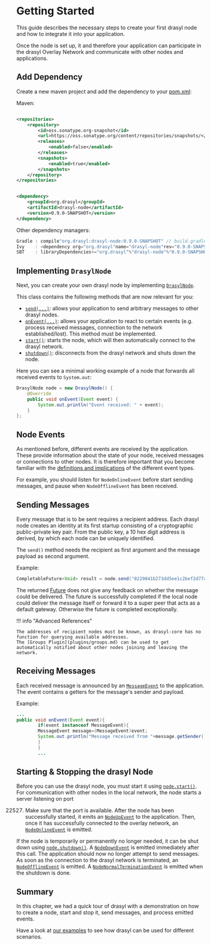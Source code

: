 # Getting Started

This guide describes the necessary steps to create your first drasyl node and how to integrate it
into your application.

Once the node is set up, it and therefore your application can participate in the drasyl Overlay
Network and communicate with other nodes and applications.

## Add Dependency

Create a new maven project and add the dependency to
your [pom.xml](http://maven.apache.org/pom.html):

Maven:

```xml

<repositories>
    <repository>
        <id>oss.sonatype.org-snapshot</id>
        <url>https://oss.sonatype.org/content/repositories/snapshots/</url>
        <releases>
            <enabled>false</enabled>
        </releases>
        <snapshots>
            <enabled>true</enabled>
        </snapshots>
    </repository>
</repositories>
```

```xml

<dependency>
    <groupId>org.drasyl</groupId>
    <artifactId>drasyl-node</artifactId>
    <version>0.9.0-SNAPSHOT</version>
</dependency>
```

Other dependency managers:

```java
Gradle : compile"org.drasyl:drasyl-node:0.9.0-SNAPSHOT" // build.gradle 
Ivy    : <dependency org="org.drasyl"name="drasyl-node"rev="0.9.0-SNAPSHOT"conf="build"/> // ivy.xml
SBT    : libraryDependencies+="org.drasyl"%"drasyl-node"%"0.9.0-SNAPSHOT" // build.sbt
```

## Implementing `DrasylNode`

Next, you can create your own drasyl node by
implementing [`DrasylNode`](https://api.drasyl.org/master/org/drasyl/node/DrasylNode.html).

This class contains the following methods that are now relevant for you:

* [`send(...)`](https://api.drasyl.org/master/org/drasyl/node/DrasylNode.html#send(java.lang.String,java.lang.Object)):
  allows your application to send arbitrary messages to other drasyl nodes.
* [`onEvent(...)`](https://api.drasyl.org/master/org/drasyl/node/DrasylNode.html#onEvent(org.drasyl.node.event.Event)):
  allows your application to react to certain events (e.g. process received messages, connection to
  the network established/lost). This method must be implemented.
* [`start()`](https://api.drasyl.org/master/org/drasyl/node/DrasylNode.html#start()):
  starts the node, which will then automatically connect to the drasyl network.
* [`shutdown()`](https://api.drasyl.org/master/org/drasyl/node/DrasylNode.html#shutdown()):
  disconnects from the drasyl network and shuts down the node.
 
Here you can see a minimal working example of a node that forwards all received events to `System.out`:
```java
DrasylNode node = new DrasylNode() {
    @Override
    public void onEvent(Event event) {
        System.out.println("Event received: " + event);
    }
};
```

## Node Events

As mentioned before, different events are received by the application. These provide information
about the state of your node, received messages or connections to other nodes. It is therefore
important that you become familiar with
the [definitions and implications](https://api.drasyl.org/master/org/drasyl/node/event/package-summary.html)
of the different event types.

For example, you should listen for `NodeOnlineEvent` before start sending messages, and pause
when `NodeOfflineEvent` has been received.

## Sending Messages

Every message that is to be sent requires a recipient address.
Each drasyl node creates an identity at its first startup consisting of a cryptographic public-private key pair.
From the public key, a 10 hex digit address is derived, by which each node can be uniquely identified.

The `send()` method needs the recipient as first argument and the message payload as second argument.

Example:
```java
CompletableFuture<Void> result = node.send("0229041b273dd5ee1c2bef2d77ae17dbd00d2f0a2e939e22d42ef1c4bf05147ea9", "Hello World".getBytes());
```

The returned [Future](https://www.baeldung.com/java-completablefuture) does not give any feedback on whether the message could be delivered. 
The future is successfully completed if the local node could deliver the message itself or forward it to a super peer that acts as a default gateway.
Otherwise the future is completed exceptionally.

!!! info "Advanced References"
    
    The addresses of recipient nodes must be known, as drasyl-core has no function for querying available addresses.
    The [Groups Plugin](plugins/groups.md) can be used to get automatically notified about other nodes joining and leaving the network.

## Receiving Messages

Each received message is announced by
an [`MessageEvent`](https://api.drasyl.org/master/org/drasyl/node/event/MessageEvent.html) to the
application. The event contains a getters for the message's sender and payload.

Example:

```java
...
public void onEvent(Event event){
        if(event instanceof MessageEvent){
        MessageEvent message=(MessageEvent)event;
        System.out.println("Message received from "+message.getSender()+" with payload "+new String(message.getPayload()));
        }
        }
        ...
```

## Starting & Stopping the drasyl Node

Before you can use the drasyl node, you must start it
using [`node.start()`](https://api.drasyl.org/master/org/drasyl/node/DrasylNode.html#start()). For
communication with other nodes in the local network, the node starts a server listening on port

22527. Make sure that the port is available. After the node has been successfully started, it emits
       an [`NodeUpEvent`](https://api.drasyl.org/master/org/drasyl/node/event/NodeUpEvent.html) to
       the application. Then, once it has successfully connected to the overlay network,
       an [`NodeOnlineEvent`](https://api.drasyl.org/master/org/drasyl/node/event/NodeOnlineEvent.html)
       is emitted.

If the node is temporarily or permanently no longer needed, it can be shut down
using [`node.shutdown()`](https://api.drasyl.org/master/org/drasyl/node/DrasylNode.html#shutdown()).
A [`NodeDownEvent`](https://api.drasyl.org/master/org/drasyl/node/event/NodeDownEvent.html) is
emitted immediately after this call. The application should now no longer attempt to send messages.
As soon as the connection to the drasyl network is terminated,
an [`NodeOfflineEvent`](https://api.drasyl.org/master/org/drasyl/node/event/NodeOfflineEvent.html)
is emitted.
A [`NodeNormalTerminationEvent`](https://api.drasyl.org/master/org/drasyl/node/event/NodeNormalTerminationEvent.html)
is emitted when the shutdown is done.

## Summary

In this chapter, we had a quick tour of drasyl with a demonstration on how to create a node, start
and stop it, send messages, and process emitted events.

Have a look at [our examples](https://github.com/drasyl-overlay/drasyl/tree/master/drasyl-examples)
to see how drasyl can be used for different scenarios.
